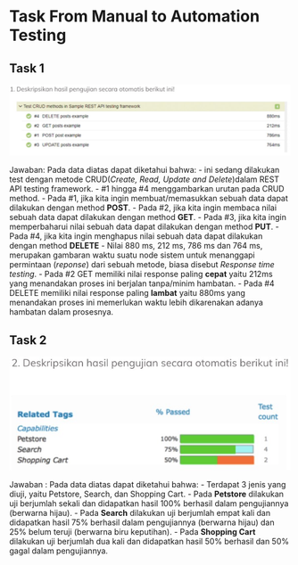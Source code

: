 # Task **From Manual to Automation Testing**

## Task 1

![alt text](t1.jpg)

Jawaban:
 Pada data diatas dapat diketahui bahwa:
    - ini sedang dilakukan test dengan metode CRUD(*Create, Read, Update and Delete*)dalam REST API testing framework. 
    - #1 hingga #4 menggambarkan urutan pada CRUD method.
    - Pada #1, jika kita ingin membuat/memasukkan sebuah data dapat dilakukan dengan method **POST**.
    - Pada #2, jika kita ingin membaca nilai sebuah data dapat dilakukan dengan method **GET**.
    - Pada #3, jika kita ingin memperbaharui nilai sebuah data dapat dilakukan dengan method **PUT**.
    - Pada #4, jika kita ingin menghapus nilai sebuah data dapat dilakukan dengan method **DELETE**
    - Nilai 880 ms, 212 ms, 786 ms dan 764 ms, merupakan gambaran waktu suatu node sistem untuk menanggapi permintaan (*reponse*) dari sebuah metode, biasa disebut *Response time testing*.
    - Pada #2 GET memiliki nilai response paling **cepat** yaitu 212ms yang menandakan proses ini berjalan tanpa/minim hambatan.
    - Pada #4 DELETE memiliki nilai response paling **lambat** yaitu 880ms yang menandakan proses ini memerlukan waktu lebih dikarenakan adanya hambatan dalam prosesnya. 

## Task 2

![alt text](t2.jpg)

Jawaban :
 Pada data diatas dapat diketahui bahwa:
    - Terdapat 3 jenis yang diuji, yaitu Petstore, Search, dan Shopping Cart.
    - Pada **Petstore** dilakukan uji berjumlah sekali dan didapatkan hasil 100% berhasil dalam pengujiannya (berwarna hijau).
    - Pada **Search** dilakukan uji berjumlah empat kali dan didapatkan hasil 75% berhasil dalam pengujiannya (berwarna hijau) dan 25% belum teruji (berwarna biru keputihan).
    - Pada **Shopping Cart** dilakukan uji berjumlah dua kali dan didapatkan hasil 50% berhasil dan 50% gagal dalam pengujiannya.

